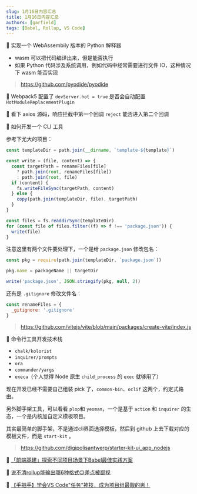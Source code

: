```yaml
---
slug: 1月16日内容汇总
title: 1月16日内容汇总
authors: [garfield]
tags: [Babel, Rollup, VS Code]
---
```


📒 实现一个 WebAssembily 版本的 Python 解释器

- wasm 可以把代码编译出来，但是能否执行
- 如果 Python 代码涉及系统调用，例如代码中经常需要进行文件 IO，这种情况下 wasm 能否实现

> https://github.com/pyodide/pyodide

📒 Webpack5 配置了 `devServer.hot = true` 是否会自动配置 `HotModuleReplacementPlugin`

📒 看下 axios 源码，响应拦截中第一个回调 `reject` 能否进入第二个回调

📒 如何开发一个 CLI 工具

参考下尤大的项目：

```js
const templateDir = path.join(__dirname, `template-${template}`)

const write = (file, content) => {
  const targetPath = renameFiles[file]
    ? path.join(root, renameFiles[file])
    : path.join(root, file)
  if (content) {
    fs.writeFileSync(targetPath, content)
  } else {
    copy(path.join(templateDir, file), targetPath)
  }
}

const files = fs.readdirSync(templateDir)
for (const file of files.filter((f) => f !== 'package.json')) {
  write(file)
}
```

注意这里有两个文件要处理下，一个是给 `package.json` 修改包名：

```js
const pkg = require(path.join(templateDir, `package.json`))

pkg.name = packageName || targetDir

write('package.json', JSON.stringify(pkg, null, 2))
```

还有是 `.gitignore` 修改文件名：

```js
const renameFiles = {
  _gitignore: '.gitignore'
}
```

> https://github.com/vitejs/vite/blob/main/packages/create-vite/index.js

📒 命令行工具开发技术栈

- `chalk/kolorist`
- `inquirer/prompts`
- `ora`
- `commander/yargs`
- `execa`（个人觉得 Node 原生 `child_process` 的 `exec` 就够用了）

现在开发已经不需要自己组装 pick 了，`common-bin`、`oclif` 这两个，约定式路由。

另外脚手架工具，可以看看 `plop`和 `yeoman`，一个是基于 `action` 和 `inquirer` 的生态，一个是内核加自定义模板项目。

其实最简单的脚手架，不是通过cli界面选择模板，然后到 github 上去下载对应的模板文件，而是 `start-kit` 。

> https://github.com/digipolisantwerp/starter-kit-ui_app_nodejs

📒 [「前端基建」探索不同项目场景下Babel最佳实践方案](https://juejin.cn/post/7051355444341637128)

📒 [说不清rollup能输出哪6种格式😥差点被鄙视](https://juejin.cn/post/7051236803344334862)

📒 [【手把手】学会VS Code"任务"神技，成为项目组最靓的崽！](https://juejin.cn/post/7035448197883363359)

